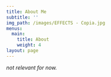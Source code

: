 ```yaml
---
title: About Me
subtitle: ''
img_path: /images/EFFECTS - Copia.jpg
menus:
  main:
    title: About
    weight: 4
layout: page
---
```



*not relevant for now.*
